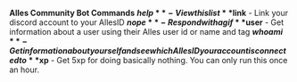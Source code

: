 __Alles Community Bot Commands__
**$help** - View this list
**$link** - Link your discord account to your AllesID
**$nope** - Respond with a gif
**$user** - Get information about a user using their Alles user id or name and tag
**$whoami** - Get information about yourself and see which AllesID your account is connected to
**$xp** - Get 5xp for doing basically nothing. You can only run this once an hour.